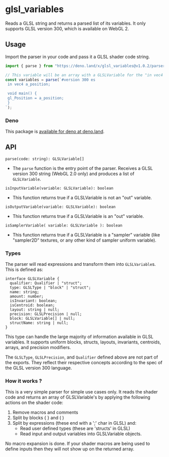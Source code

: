 # glsl_variables

Reads a GLSL string and returns a parsed list of its variables. It only supports GLSL version 300, which is available on WebGL 2.

## Usage

Import the parser in your code and pass it a GLSL shader code string.

```typescript
import { parse } from "https://deno.land/x/glsl_variables@v1.0.2/parser.ts";

// This variable will be an array with a GLSLVariable for the "in vec4 a_position" as the first element.
const variables = parse(`#version 300 es
 in vec4 a_position;

 void main() {
 gl_Position = a_position;
 }
`);
```

### Deno

This package is [available for deno at deno.land](https://deno.land/x/glsl_variables).

## API

`parse(code: string): GLSLVariable[]`

- The `parse` function is the entry point of the parser. Receives a GLSL version 300 string (WebGL 2.0 only) and produces a list of `GLSLVariable`.

`isInputVariable(variable: GLSLVariable): boolean`

- This function returns true if a GLSLVariable is not an "out" variable.

`isOutputVariable(variable: GLSLVariable): boolean`

- This function returns true if a GLSLVariable is an "out" variable.

`isSamplerVariable( variable: GLSLVariable ): boolean`

- This function returns true if a GLSLVariable is a "sampler" variable (like "sampler2D" textures, or any other kind of sampler uniform variable).

### Types

The parser will read expressions and transform them into `GLSLVariable`s. This is defined as:

```
interface GLSLVariable {
  qualifier: Qualifier | "struct";
  type: GLSLType | "block" | "struct";
  name: string;
  amount: number;
  isInvariant: boolean;
  isCentroid: boolean;
  layout: string | null;
  precision: GLSLPrecision | null;
  block: GLSLVariable[] | null;
  structName: string | null;
}
```

This type can handle the large majority of information available in GLSL variables. It supports uniform blocks, structs, layouts, invariants, centroids, arrays, and precision modifiers.

The `GLSLType`, `GLSLPrecision`, and `Qualifier` defined above are not part of the exports. They reflect their respective concepts according to the spec of the GLSL version 300 language.

### How it works ?

This is a very simple parser for simple use cases only. It reads the shader
code and returns an array of GLSLVariable's by applying the following actions
on the shader code:

1. Remove macros and comments
2. Split by blocks { } and ( )
3. Split by expressions (these end with a ';' char in GLSL) and:
   - Read user defined types (these are 'structs' in GLSL)
   - Read input and output variables into GLSLVariable objects.

No macro expansion is done. If your shader macros are being used to define
inputs then they will not show up on the returned array.
